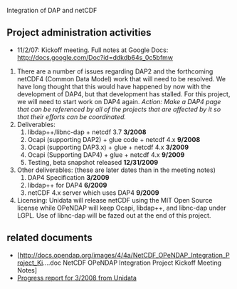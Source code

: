 Integration of DAP and netCDF

## Project administration activities

- 11/2/07: Kickoff meeting. Full notes at Google Docs:
  <http://docs.google.com/Doc?id=ddkdb64s_0c5bfmw>

1.  There are a number of issues regarding DAP2 and the forthcoming
    netCDF4 (Common Data Model) work that will need to be resolved. We
    have long thought that this would have happened by now with the
    development of DAP4, but that development has stalled. For this
    project, we will need to start work on DAP4 again. *Action: Make a
    DAP4 page that can be referenced by all of the projects that are
    affected by it so that their efforts can be coordinated.*
2.  Deliverables:
    1.  libdap++/libnc-dap + netcdf 3.7 **3/2008**
    2.  Ocapi (supporting DAP2) + glue code + netcdf 4.x **9/2008**
    3.  Ocapi (supporting DAP3.x) + glue + netcdf 4.x **3/2009**
    4.  Ocapi (Supporting DAP4) + glue + netcdf 4.x **9/2009**
    5.  Testing, beta snapshot released **12/31/2009**
3.  Other deliverables: (these are later dates than in the meeting
    notes)
    1.  DAP4 Specification **3/2009**
    2.  libdap++ for DAP4 **6/2009**
    3.  netCDF 4.x server which uses DAP4 **9/2009**
4.  Licensing: Unidata will release netCDF using the MIT Open Source
    license while OPeNDAP will keep Ocapi, libdap++, and libnc-dap under
    LGPL. Use of libnc-dap will be fazed out at the end of this project.

## related documents

- \[<http://docs.opendap.org/images/4/4a/NetCDF_OPeNDAP_Integration_Project_Ki>....doc
  NetCDF OPeNDAP Integration Project Kickoff Meeting Notes\]
- [Progress report for 3/2008 from
  Unidata](http://docs.opendap.org/images/4/43/SDCIprogress080401.pdf)
